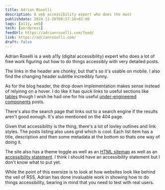 ```yaml
---
title: Adrian Roselli
description: A web accessibility expert who does the most
publishdate: 2024-11-20T09:57:16+02:00
tags: [a11y, web]
tech: [wordpress]
feedUrl: https://adrianroselli.com/feed/
link: https://adrianroselli.com/
draft: false
---
```


Adrian Roselli is a web a11y (digital accessibility) expert who does a lot of free work figuring out how to do things accessibly with very detailed posts.

The links in the header are chonky, but that's so it's usable on mobile. I also find the changing header subtitle incredibly funny.

As for the blog header, the drop down implementation makes sense instead of relyinng on a hover. I do like it has quick links to useful sections like [tables](https://adrianroselli.com/tag/tables) though I wish he had one for his useful [under-engineered components](https://adrianroselli.com/?s=under+engineered) posts.

There's also the search page that links out to a search engine if the results aren't good eonugh. It's also mentioned on the 404 page.

Given that accessibility is the thing, there's a lot of lovley outlines and link styles. The posts listing also uses grid which is cool. Each list item has a title, description and then some metadata at the bottom so thats one way of doing it.

The site also has a theme toggle as well as an [HTML sitemap](https://adrianroselli.com/site-map) as well as an [accessibility statement](https://adrianroselli.com/accessibility-statement). I think I should have an accessibility statement but I don't know what to put yet.

While the point of this exersize is to look at how websites look like behind the veil of RSS, Adrian has done invaluable work in showing how to do things accessibility, bearing in mind that you need to test with real users.
